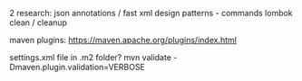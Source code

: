 2 research:
json annotations / fast xml
design patterns - commands
lombok clean / cleanup

maven plugins:
https://maven.apache.org/plugins/index.html

settings.xml file in .m2 folder?
mvn validate -Dmaven.plugin.validation=VERBOSE
